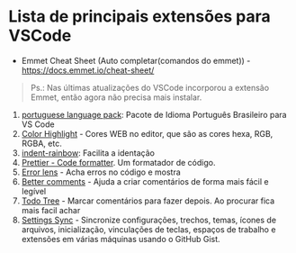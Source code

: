 # Lista de principais extensões para VSCode

- Emmet Cheat Sheet (Auto completar(comandos do emmet)) - https://docs.emmet.io/cheat-sheet/  
> Ps.: Nas últimas atualizações do VSCode incorporou a extensão Emmet, então agora não precisa mais instalar.  

1. [portuguese language pack](https://marketplace.visualstudio.com/items?itemName=MS-CEINTL.vscode-language-pack-pt-BR): Pacote de Idioma Português Brasileiro para VS Code  
2. [Color Highlight](https://marketplace.visualstudio.com/items?itemName=naumovs.color-highlight) - Cores WEB no editor, que são as cores hexa, RGB, RGBA, etc.  
3. [indent-rainbow](https://marketplace.visualstudio.com/items?itemName=oderwat.indent-rainbow): Facilita a identação  
4. [Prettier - Code formatter](https://marketplace.visualstudio.com/items?itemName=esbenp.prettier-vscode). Um formatador de código.  
5. [Error lens](https://marketplace.visualstudio.com/items?itemName=usernamehw.errorlens) - Acha erros no código e mostra  
6. [Better comments](https://marketplace.visualstudio.com/items?itemName=aaron-bond.better-comments) - Ajuda a criar comentários de forma mais fácil e legível  
7. [Todo Tree](https://marketplace.visualstudio.com/items?itemName=Gruntfuggly.todo-tree) - Marcar comentários para fazer depois. Ao procurar fica mais facil achar  
8. [Settings Sync](https://marketplace.visualstudio.com/items?itemName=Shan.code-settings-sync) - Sincronize configurações, trechos, temas, ícones de arquivos, inicialização, vinculações de teclas, espaços de trabalho e extensões em várias máquinas usando o GitHub Gist.  
